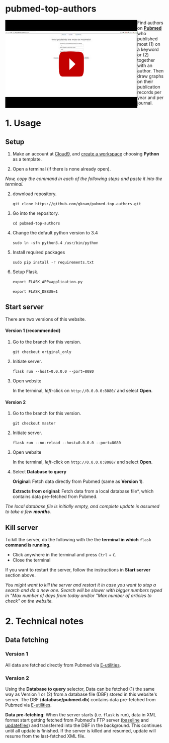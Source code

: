 # pubmed-top-authors

<a href="https://www.youtube.com/watch?v=jXctQUTaPcY" target="_blank"><img src="pubmed_top_authors.png" alt="pubmed_authors" style="float:left" /></a>

Find authors on [**Pubmed**](https://www.ncbi.nlm.nih.gov/pubmed/) who published most (1) on a keyword or (2) together with an author.
Then draw graphs on their publication records per year and per journal.

# 1. Usage
## Setup
1. Make an account at [Cloud9](https://c9.io), and [create a workspace](https://docs.c9.io/v1.0/docs/create-a-workspace) choosing **Python** as a template.

2. Open a terminal (if there is none already open).

*Now, copy the command in each of the following steps and paste it into the terminal.*
<br>

2. download repository.

   `git clone https://github.com/gknam/pubmed-top-authors.git`

3. Go into the repository.

   `cd pubmed-top-authors`

4. Change the default python version to 3.4

   `sudo ln -sfn python3.4 /usr/bin/python`

5. Install required packages

   `sudo pip install -r requirements.txt`

6. Setup Flask.

   `export FLASK_APP=application.py`

   `export FLASK_DEBUG=1`

## Start server

There are two versions of this website.

#### Version 1 (recommended)

1. Go to the branch for this version.

   `git checkout original_only`

2. Initiate server.

   `flask run --host=0.0.0.0 --port=8080`

3. Open website

   In the terminal, *left*-click on `http://0.0.0.0:8080/` and select **Open**.

#### Version 2

1. Go to the branch for this version.

   `git checkout master`

2. Initiate server.

   `flask run --no-reload --host=0.0.0.0 --port=8080`

3. Open website

   In the terminal, *left*-click on `http://0.0.0.0:8080/` and select **Open**.

4. Select **Database to query**

   **Original**: Fetch data directly from Pubmed (same as **Version 1**).

   **Extracts from original**: Fetch data from a local database file*, which contains data pre-fetched from Pubmed.

*The local database file is initially empty, and complete update is assumed to take a few **months**.*

## Kill server

To kill the server, do the following with the the **terminal in which** `flask` **command is running**.

* Click anywhere in the terminal and press `Ctrl` + `C`.
* Close the terminal

If you want to restart the server, follow the instructions in **Start server** section above.

*You might want to kill the server and restart it in case you want to stop a search and do a new one. Search will be slower with bigger numbers typed in "Max number of days from today and/or "Max number of articles to check" on the website.*

# 2. Technical notes
## Data fetching

### Version 1
All data are fetched directly from Pubmed via [E-utilities](https://www.ncbi.nlm.nih.gov/books/NBK25501/).

### Version 2

Using the **Database to query** selector, Data can be fetched (1) the same way as Version 1 or (2) from a database file (DBF) stored in this website's server. The DBF (**database/pubmed.db**) contains data pre-fetched from Pubmed via [E-utilities](https://www.ncbi.nlm.nih.gov/books/NBK25501/).

**Data pre-fetching**: When the server starts (i.e. `flask` is run), data in XML format start getting fetched from Pubmed's FTP server ([baseline](http://bit.ly/2hMJru1) and [updatefiles](http://bit.ly/2y0kwcr)) and transferred into the DBF in the background. This continues until all update is finished. If the server is killed and resumed, update will resume from the last-fetched XML file.
